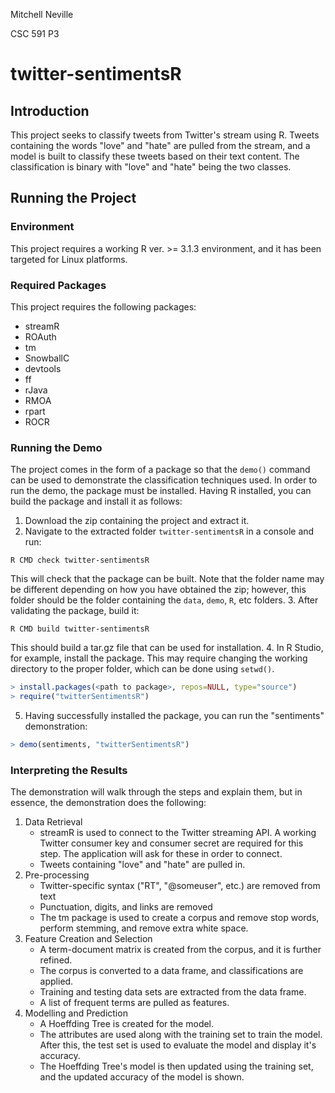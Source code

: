 Mitchell Neville

CSC 591 P3

# twitter-sentimentsR

## Introduction

This project seeks to classify tweets from Twitter's stream using R. Tweets 
containing the words "love" and "hate" are pulled from the stream, and a model
is built to classify these tweets based on their text content. The 
classification is binary with "love" and "hate" being the two classes. 

## Running the Project

### Environment

This project requires a working R ver. >= 3.1.3 environment, and it has been 
targeted for Linux platforms. 

### Required Packages

This project requires the following packages:

- streamR
- ROAuth
- tm
- SnowballC
- devtools
- ff
- rJava
- RMOA
- rpart
- ROCR

### Running the Demo

The project comes in the form of a package so that the ````demo()```` command
can be used to demonstrate the classification techniques used. In order to run
the demo, the package must be installed. Having R installed, you can build the
package and install it as follows:

1. Download the zip containing the project and extract it. 
2. Navigate to the extracted folder ````twitter-sentimentsR```` in a console 
and run:
````
R CMD check twitter-sentimentsR
````
This will check that the package can be built. Note that the folder name may 
be different depending on how you have obtained the zip; however, this folder 
should be the folder containing the ````data````, ````demo````, ````R````, etc
folders. 
3. After validating the package, build it:
````
R CMD build twitter-sentimentsR
````
This should build a tar.gz file that can be used for installation. 
4. In R Studio, for example, install the package. This may require changing
the working directory to the proper folder, which can be done using 
````setwd()````.

```` R
> install.packages(<path to package>, repos=NULL, type="source")
> require("twitterSentimentsR")
````
5. Having successfully installed the package, you can run the "sentiments"
demonstration:
```` R
> demo(sentiments, "twitterSentimentsR")
````

### Interpreting the Results

The demonstration will walk through the steps and explain them, but in 
essence, the demonstration does the following:

1. Data Retrieval
    - streamR is used to connect to the Twitter streaming API. A working 
Twitter consumer key and consumer secret are required for this step. The 
application will ask for these in order to connect.
    - Tweets containing "love" and "hate" are pulled in. 
2. Pre-processing
    - Twitter-specific syntax ("RT", "@someuser", etc.) are removed from text
    - Punctuation, digits, and links are removed
    - The tm package is used to create a corpus and remove stop words,
perform stemming, and remove extra white space.
3. Feature Creation and Selection
    - A term-document matrix is created from the corpus, and it is further
refined.
    - The corpus is converted to a data frame, and classifications are
applied. 
    - Training and testing data sets are extracted from the data frame.
    - A list of frequent terms are pulled as features. 
4. Modelling and Prediction
    - A Hoeffding Tree is created for the model.
    - The attributes are used along with the training set to train the model. 
After this, the test set is used to evaluate the model and display it's 
accuracy. 
    - The Hoeffding Tree's model is then updated using the training set, and
the updated accuracy of the model is shown. 
